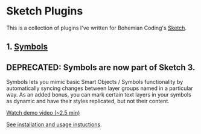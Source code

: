 # Sketch Plugins

This is a collection of plugins I've written for Bohemian Coding's
[Sketch](http://bohemiancoding.com/sketch/).

## 1. [Symbols](https://github.com/tisho/sketch-plugins/tree/master/Symbols)

## DEPRECATED: Symbols are now part of Sketch 3.

Symbols lets you mimic basic Smart Objects / Symbols functionality by automatically syncing changes between layer groups named in a particular way. As an added bonus, you can mark certain text layers in your symbols as dynamic and have their styles replicated, but not their content.

[Watch demo video (~2.5 min)](https://vimeo.com/83370438)

[See installation and usage instuctions](https://github.com/tisho/sketch-plugins/tree/master/Symbols).
